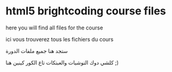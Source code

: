 # html5 brightcoding course files 

here you will find all files for the course 

ici vous trouverez tous les fichiers du cours 

ستجد هنا جميع ملفات الدورة

كلشي دوك التوشيات والعبتكات تاع الكور كينين هنا ;)
